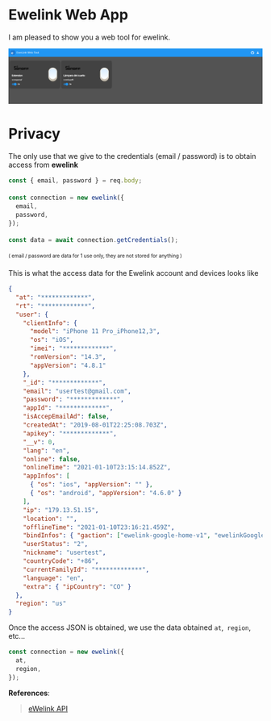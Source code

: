 # Ewelink Web App

I am pleased to show you a web tool for ewelink.

![image-20210111000940316](assets/image-20210111000940316.png)

# Privacy

The only use that we give to the credentials (email / password) is to obtain access from __ewelink__

```js
const { email, password } = req.body;

const connection = new ewelink({
  email,
  password,
});

const data = await connection.getCredentials();
```
<sub><sup>
( email / password are data for 1 use only, they are not stored for anything )
</sup></sub>

This is what the access data for the Ewelink account and devices looks like

```JSON
{
  "at": "*************",
  "rt": "*************",
  "user": {
    "clientInfo": {
      "model": "iPhone 11 Pro_iPhone12,3",
      "os": "iOS",
      "imei": "*************",
      "romVersion": "14.3",
      "appVersion": "4.8.1"
    },
    "_id": "*************",
    "email": "usertest@gmail.com",
    "password": "*************",
    "appId": "*************",
    "isAccepEmailAd": false,
    "createdAt": "2019-08-01T22:25:08.703Z",
    "apikey": "*************",
    "__v": 0,
    "lang": "en",
    "online": false,
    "onlineTime": "2021-01-10T23:15:14.852Z",
    "appInfos": [
      { "os": "ios", "appVersion": "" },
      { "os": "android", "appVersion": "4.6.0" }
    ],
    "ip": "179.13.51.15",
    "location": "",
    "offlineTime": "2021-01-10T23:16:21.459Z",
    "bindInfos": { "gaction": ["ewelink-google-home-v1", "ewelinkGoogleHome"] },
    "userStatus": "2",
    "nickname": "usertest",
    "countryCode": "+86",
    "currentFamilyId": "*************",
    "language": "en",
    "extra": { "ipCountry": "CO" }
  },
  "region": "us"
}

```

Once the access JSON is obtained, we use the data obtained `at`,` region`, etc...

```js
const connection = new ewelink({
  at,
  region,
});
```

**References**:

> [eWelink API](https://ewelink-api.now.sh/docs/introduction)
